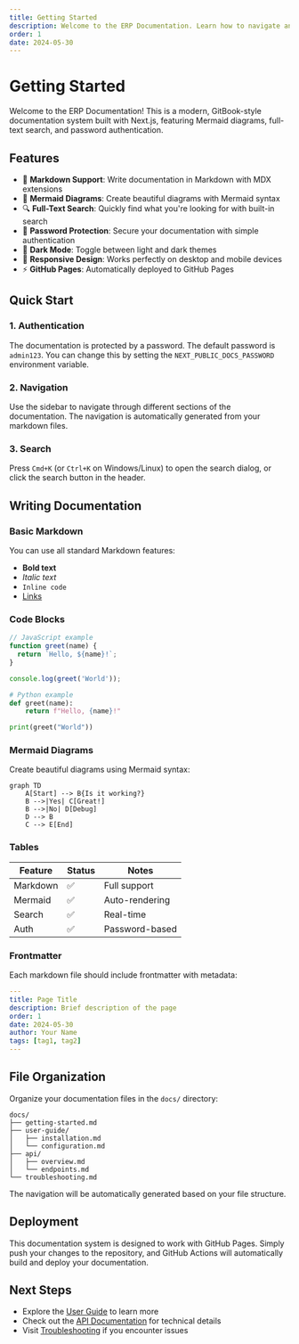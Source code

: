 ```yaml
---
title: Getting Started
description: Welcome to the ERP Documentation. Learn how to navigate and use this documentation system.
order: 1
date: 2024-05-30
---
```


# Getting Started

Welcome to the ERP Documentation! This is a modern, GitBook-style documentation system built with Next.js, featuring Mermaid diagrams, full-text search, and password authentication.

## Features

- 📝 **Markdown Support**: Write documentation in Markdown with MDX extensions
- 🎨 **Mermaid Diagrams**: Create beautiful diagrams with Mermaid syntax
- 🔍 **Full-Text Search**: Quickly find what you're looking for with built-in search
- 🔐 **Password Protection**: Secure your documentation with simple authentication
- 🌙 **Dark Mode**: Toggle between light and dark themes
- 📱 **Responsive Design**: Works perfectly on desktop and mobile devices
- ⚡ **GitHub Pages**: Automatically deployed to GitHub Pages

## Quick Start

### 1. Authentication

The documentation is protected by a password. The default password is `admin123`. You can change this by setting the `NEXT_PUBLIC_DOCS_PASSWORD` environment variable.

### 2. Navigation

Use the sidebar to navigate through different sections of the documentation. The navigation is automatically generated from your markdown files.

### 3. Search

Press `Cmd+K` (or `Ctrl+K` on Windows/Linux) to open the search dialog, or click the search button in the header.

## Writing Documentation

### Basic Markdown

You can use all standard Markdown features:

- **Bold text**
- *Italic text*
- `Inline code`
- [Links](https://example.com)

### Code Blocks

```javascript
// JavaScript example
function greet(name) {
  return `Hello, ${name}!`;
}

console.log(greet('World'));
```

```python
# Python example
def greet(name):
    return f"Hello, {name}!"

print(greet("World"))
```

### Mermaid Diagrams

Create beautiful diagrams using Mermaid syntax:

```mermaid
graph TD
    A[Start] --> B{Is it working?}
    B -->|Yes| C[Great!]
    B -->|No| D[Debug]
    D --> B
    C --> E[End]
```

### Tables

| Feature | Status | Notes |
|---------|--------|-------|
| Markdown | ✅ | Full support |
| Mermaid | ✅ | Auto-rendering |
| Search | ✅ | Real-time |
| Auth | ✅ | Password-based |

### Frontmatter

Each markdown file should include frontmatter with metadata:

```yaml
---
title: Page Title
description: Brief description of the page
order: 1
date: 2024-05-30
author: Your Name
tags: [tag1, tag2]
---
```

## File Organization

Organize your documentation files in the `docs/` directory:

```
docs/
├── getting-started.md
├── user-guide/
│   ├── installation.md
│   └── configuration.md
├── api/
│   ├── overview.md
│   └── endpoints.md
└── troubleshooting.md
```

The navigation will be automatically generated based on your file structure.

## Deployment

This documentation system is designed to work with GitHub Pages. Simply push your changes to the repository, and GitHub Actions will automatically build and deploy your documentation.

## Next Steps

- Explore the [User Guide](/user-guide/installation) to learn more
- Check out the [API Documentation](/api/overview) for technical details
- Visit [Troubleshooting](/troubleshooting) if you encounter issues
